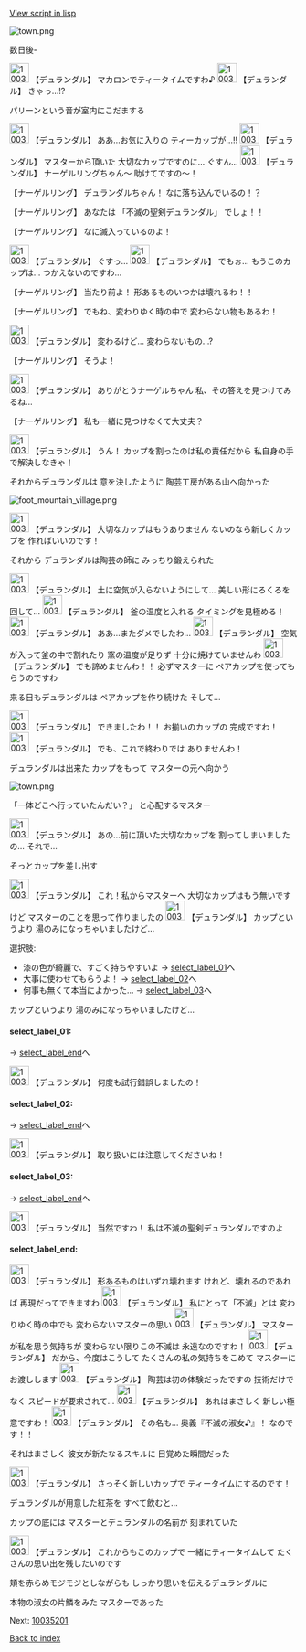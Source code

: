 [View script in lisp](../scripts/10034204.txt)

![town.png](../images/backgrounds/town.png)

数日後-

<img src="../images/units/100341.png" alt="100341.png" height="34"/>
【デュランダル】
マカロンでティータイムですわ♪

<img src="../images/units/100341.png" alt="100341.png" height="34"/>
【デュランダル】
きゃっ…!?

パリーンという音が室内にこだまする

<img src="../images/units/100341.png" alt="100341.png" height="34"/>
【デュランダル】
ああ…お気に入りの
ティーカップが…!!

<img src="../images/units/100341.png" alt="100341.png" height="34"/>
【デュランダル】
マスターから頂いた
大切なカップですのに…
ぐすん…

<img src="../images/units/100341.png" alt="100341.png" height="34"/>
【デュランダル】
ナーゲルリングちゃん〜
助けてですの〜！

【ナーゲルリング】
デュランダルちゃん！
なに落ち込んでいるの！？

【ナーゲルリング】
あなたは
「不滅の聖剣デュランダル」
でしょ！！

【ナーゲルリング】
なに滅入っているのよ！

<img src="../images/units/100341.png" alt="100341.png" height="34"/>
【デュランダル】
ぐすっ…

<img src="../images/units/100341.png" alt="100341.png" height="34"/>
【デュランダル】
でもぉ…
もうこのカップは…
つかえないのですわ…

【ナーゲルリング】
当たり前よ！
形あるものいつかは壊れるわ！！

【ナーゲルリング】
でもね、変わりゆく時の中で
変わらない物もあるわ！

<img src="../images/units/100341.png" alt="100341.png" height="34"/>
【デュランダル】
変わるけど…
変わらないもの…?

【ナーゲルリング】
そうよ！

<img src="../images/units/100341.png" alt="100341.png" height="34"/>
【デュランダル】
ありがとうナーゲルちゃん
私、その答えを見つけてみるね…

【ナーゲルリング】
私も一緒に見つけなくて大丈夫？

<img src="../images/units/100341.png" alt="100341.png" height="34"/>
【デュランダル】
うん！
カップを割ったのは私の責任だから
私自身の手で解決しなきゃ！

それからデュランダルは
意を決したように
陶芸工房がある山へ向かった

![foot_mountain_village.png](../images/backgrounds/foot_mountain_village.png)

<img src="../images/units/100341.png" alt="100341.png" height="34"/>
【デュランダル】
大切なカップはもうありません
ないのなら新しくカップを
作ればいいのです！

それから
デュランダルは陶芸の師に
みっちり鍛えられた

<img src="../images/units/100341.png" alt="100341.png" height="34"/>
【デュランダル】
土に空気が入らないようにして…
美しい形にろくろを回して…

<img src="../images/units/100341.png" alt="100341.png" height="34"/>
【デュランダル】
釜の温度と入れる
タイミングを見極める！

<img src="../images/units/100341.png" alt="100341.png" height="34"/>
【デュランダル】
ああ…またダメでしたわ…

<img src="../images/units/100341.png" alt="100341.png" height="34"/>
【デュランダル】
空気が入って釜の中で割れたり
窯の温度が足りず
十分に焼けていませんわ

<img src="../images/units/100341.png" alt="100341.png" height="34"/>
【デュランダル】
でも諦めませんわ！！
必ずマスターに
ペアカップを使ってもらうのですわ

来る日もデュランダルは
ペアカップを作り続けた
そして…

<img src="../images/units/100341.png" alt="100341.png" height="34"/>
【デュランダル】
できましたわ！！
お揃いのカップの
完成ですわ！

<img src="../images/units/100341.png" alt="100341.png" height="34"/>
【デュランダル】
でも、これで終わりでは
ありませんわ！

デュランダルは出来た
カップをもって
マスターの元へ向かう

![town.png](../images/backgrounds/town.png)

「一体どこへ行っていたんだい？」
と心配するマスター

<img src="../images/units/100341.png" alt="100341.png" height="34"/>
【デュランダル】
あの…前に頂いた大切なカップを
割ってしまいましたの…
それで…

そっとカップを差し出す

<img src="../images/units/100341.png" alt="100341.png" height="34"/>
【デュランダル】
これ！私からマスターへ
大切なカップはもう無いですけど
マスターのことを思って作りましたの

<img src="../images/units/100341.png" alt="100341.png" height="34"/>
【デュランダル】
カップというより
湯のみになっちゃいましたけど…

選択肢:
- 漆の色が綺麗で、すごく持ちやすいよ → [select_label_01](#select_label_01)へ
- 大事に使わせてもらうよ！ → [select_label_02](#select_label_02)へ
- 何事も無くて本当によかった… → [select_label_03](#select_label_03)へ

カップというより
湯のみになっちゃいましたけど…

#### select_label_01:
 → [select_label_end](#select_label_end)へ

<img src="../images/units/100341.png" alt="100341.png" height="34"/>
【デュランダル】
何度も試行錯誤しましたの！

#### select_label_02:
 → [select_label_end](#select_label_end)へ

<img src="../images/units/100341.png" alt="100341.png" height="34"/>
【デュランダル】
取り扱いには注意してくださいね！

#### select_label_03:
 → [select_label_end](#select_label_end)へ

<img src="../images/units/100341.png" alt="100341.png" height="34"/>
【デュランダル】
当然ですわ！
私は不滅の聖剣デュランダルですのよ

#### select_label_end:

<img src="../images/units/100341.png" alt="100341.png" height="34"/>
【デュランダル】
形あるものはいずれ壊れます
けれど、壊れるのであれば
再現だってできますわ

<img src="../images/units/100341.png" alt="100341.png" height="34"/>
【デュランダル】
私にとって「不滅」とは
変わりゆく時の中でも
変わらないマスターの思い

<img src="../images/units/100341.png" alt="100341.png" height="34"/>
【デュランダル】
マスターが私を思う気持ちが
変わらない限りこの不滅は
永遠なのですわ！

<img src="../images/units/100341.png" alt="100341.png" height="34"/>
【デュランダル】
だから、今度はこうして
たくさんの私の気持ちをこめて
マスターにお渡しします

<img src="../images/units/100341.png" alt="100341.png" height="34"/>
【デュランダル】
陶芸は初の体験だったですの
技術だけでなく
スピードが要求されて…

<img src="../images/units/100341.png" alt="100341.png" height="34"/>
【デュランダル】
あれはまさしく
新しい極意ですわ！

<img src="../images/units/100341.png" alt="100341.png" height="34"/>
【デュランダル】
その名も…
奥義『不滅の淑女♪』！
なのです！！

それはまさしく
彼女が新たなるスキルに
目覚めた瞬間だった

<img src="../images/units/100341.png" alt="100341.png" height="34"/>
【デュランダル】
さっそく新しいカップで
ティータイムにするのです！

デュランダルが用意した紅茶を
すべて飲むと…

カップの底には
マスターとデュランダルの名前が
刻まれていた

<img src="../images/units/100341.png" alt="100341.png" height="34"/>
【デュランダル】
これからもこのカップで
一緒にティータイムして
たくさんの思い出を残したいのです

頬を赤らめモジモジとしながらも
しっかり思いを伝えるデュランダルに

本物の淑女の片鱗をみた
マスターであった

Next: [10035201](10035201.md)

[Back to index](index.md)
